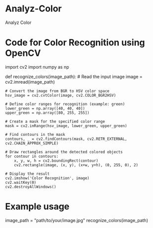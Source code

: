 # Analyz-Color
Analyz Color
# Code for Color Recognition using OpenCV
import cv2
import numpy as np

def recognize_colors(image_path):
    # Read the input image
    image = cv2.imread(image_path)

    # Convert the image from BGR to HSV color space
    hsv_image = cv2.cvtColor(image, cv2.COLOR_BGR2HSV)

    # Define color ranges for recognition (example: green)
    lower_green = np.array([40, 40, 40])
    upper_green = np.array([80, 255, 255])

    # Create a mask for the specified color range
    mask = cv2.inRange(hsv_image, lower_green, upper_green)

    # Find contours in the mask
    contours, _ = cv2.findContours(mask, cv2.RETR_EXTERNAL, cv2.CHAIN_APPROX_SIMPLE)

    # Draw rectangles around the detected colored objects
    for contour in contours:
        x, y, w, h = cv2.boundingRect(contour)
        cv2.rectangle(image, (x, y), (x+w, y+h), (0, 255, 0), 2)

    # Display the result
    cv2.imshow('Color Recognition', image)
    cv2.waitKey(0)
    cv2.destroyAllWindows()

# Example usage
image_path = "path/to/your/image.jpg"
recognize_colors(image_path)
